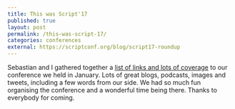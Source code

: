 ```yaml
---
title: This was Script'17
published: true
layout: post
permalink: /this-was-script-17/
categories: conferences
external: https://scriptconf.org/blog/script17-roundup
---
```


Sebastian and I gathered together a [list of links and lots of coverage](https://scriptconf.org/blog/script17-roundup) to our
conference we held in January. Lots of great blogs, podcasts, images and tweets,
including a few words from our side. We had so much fun organising the conference
and a wonderful time being there. Thanks to everybody for coming.
